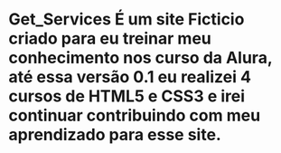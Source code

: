 # Get_Services  É um site Ficticio criado para eu treinar meu conhecimento nos curso da Alura, até essa versão 0.1 eu realizei 4 cursos de HTML5 e CSS3 e irei continuar contribuindo com meu aprendizado para esse site.
